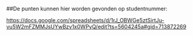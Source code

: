 
##De punten kunnen hier worden gevonden op studentnummer:

https://docs.google.com/spreadsheets/d/1rJ_OBWGe5ztSirtJu-vu5W2mFZMMJsUYwBzv1x0WPyQ/edit?ts=5604245a#gid=713872269